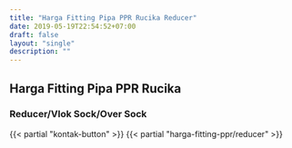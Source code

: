 ```yaml
---
title: "Harga Fitting Pipa PPR Rucika Reducer"
date: 2019-05-19T22:54:52+07:00
draft: false
layout: "single"
description: ""
---
```


## Harga Fitting Pipa PPR Rucika
### Reducer/Vlok Sock/Over Sock
{{< partial "kontak-button" >}}
{{< partial "harga-fitting-ppr/reducer" >}}
